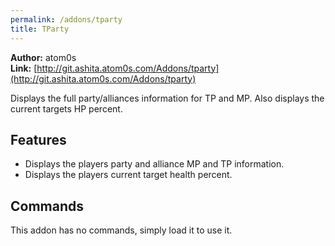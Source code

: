 ```yaml
---
permalink: /addons/tparty
title: TParty
---
```


**Author:** atom0s<br/>
**Link:** [http://git.ashita.atom0s.com/Addons/tparty](http://git.ashita.atom0s.com/Addons/tparty)

Displays the full party/alliances information for TP and MP. Also displays the current targets HP percent.

## Features

  * Displays the players party and alliance MP and TP information.
  * Displays the players current target health percent.

## Commands

This addon has no commands, simply load it to use it.